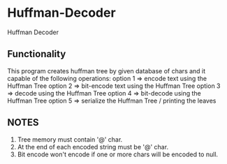 # Huffman-Decoder

Huffman Decoder
                
## Functionality

This program creates huffman tree by given database of chars and
it capable of the following operations:
option 1 => encode text using the Huffman Tree
option 2 => bit-encode text using the Huffman Tree
option 3 => decode using the Huffman Tree
option 4 => bit-decode using the Huffman Tree
option 5 => serialize the Huffman Tree / printing the leaves

## NOTES

1) Tree memory must contain '@' char.
2) At the end of each encoded string must be '@' char.
3) Bit encode won't encode if one or more chars will be encoded to null.

